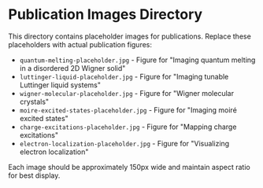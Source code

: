 # Publication Images Directory

This directory contains placeholder images for publications. Replace these placeholders with actual publication figures:

- `quantum-melting-placeholder.jpg` - Figure for "Imaging quantum melting in a disordered 2D Wigner solid"
- `luttinger-liquid-placeholder.jpg` - Figure for "Imaging tunable Luttinger liquid systems"
- `wigner-molecular-placeholder.jpg` - Figure for "Wigner molecular crystals"
- `moire-excited-states-placeholder.jpg` - Figure for "Imaging moiré excited states"
- `charge-excitations-placeholder.jpg` - Figure for "Mapping charge excitations"
- `electron-localization-placeholder.jpg` - Figure for "Visualizing electron localization"

Each image should be approximately 150px wide and maintain aspect ratio for best display. 